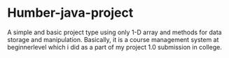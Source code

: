 # Humber-java-project
A simple and basic project type using only 1-D array and methods for data storage and manipulation.
Basically, it is a course management system at beginnerlevel which i did as a part of my project 1.0 submission in college.
